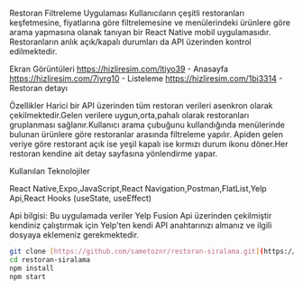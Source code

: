 Restoran Filtreleme Uygulaması 
Kullanıcıların çeşitli restoranları keşfetmesine, fiyatlarına göre filtrelemesine ve menülerindeki ürünlere göre arama yapmasına olanak tanıyan bir React Native mobil uygulamasıdır. Restoranların anlık açık/kapalı durumları da API üzerinden kontrol edilmektedir.

Ekran Görüntüleri
https://hizliresim.com/ltiyo39 - Anasayfa
https://hizliresim.com/7iyrg10 - Listeleme 
https://hizliresim.com/1bi3314 - Restoran detayı


Özellikler 
Harici bir API üzerinden tüm restoran verileri asenkron olarak çekilmektedir.Gelen verilere uygun,orta,pahalı olarak restoranları
gruplanması sağlanır.Kullanıcı arama çubuğunu kullandığında menülerinde bulunan ürünlere göre restoranlar arasında filtreleme yapılır.
Apiden gelen veriye göre restorant açık ise yeşil kapalı ise kırmızı durum ikonu döner.Her restoran kendine ait detay sayfasına yönlendirme yapar.


Kullanılan Teknolojiler 

React Native,Expo,JavaScript,React Navigation,Postman,FlatList,Yelp Api,React Hooks (useState, useEffect)

Api bilgisi: Bu uygulamada veriler Yelp Fusion Api üzerinden çekilmiştir kendiniz çalıştırmak için Yelp'ten kendi API anahtarınızı almanız ve ilgili dosyaya eklemeniz gerekmektedir.

```bash
git clone [https://github.com/sametoznr/restoran-siralama.git](https://github.com/sametoznr/restoran-siralama.git)
cd restoran-siralama
npm install
npm start
```
